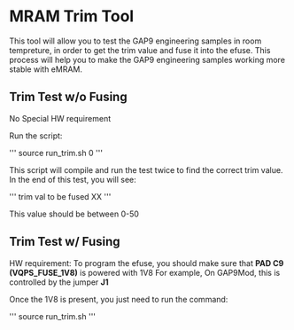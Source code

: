 # MRAM Trim Tool

This tool will allow you to test the GAP9 engineering samples in room tempreture, in order to get the trim value and fuse it into the efuse. 
This process will help you to make the GAP9 engineering samples working more stable with eMRAM.

## Trim Test w/o Fusing

No Special HW requirement

Run the script:

'''
source run_trim.sh 0
'''

This script will compile and run the test twice to find the correct trim value. 
In the end of this test, you will see:

'''
trim val to be fused XX
'''

This value should be between 0-50

## Trim Test w/ Fusing

HW requirement: To program the efuse, you should make sure that **PAD C9 (VQPS_FUSE_1V8)** is powered with 1V8
For example,
    On GAP9Mod, this is controlled by the jumper **J1**

Once the 1V8 is present, you just need to run the command:

'''
source run_trim.sh
'''
